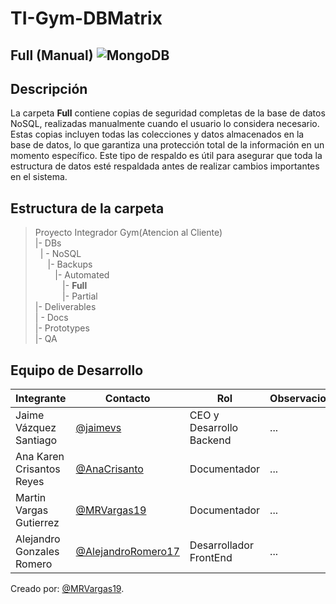 # TI-Gym-DBMatrix 
##  Full (Manual) ![MongoDB](https://img.shields.io/badge/MongoDB-%234ea94b.svg?style=for-the-badge&logo=mongodb&logoColor=white)
##  Descripción 

La carpeta **Full** contiene copias de seguridad completas de la base de datos NoSQL, realizadas manualmente cuando el usuario lo considera necesario. Estas copias incluyen todas las colecciones y datos almacenados en la base de datos, lo que garantiza una protección total de la información en un momento específico. Este tipo de respaldo es útil para asegurar que toda la estructura de datos esté respaldada antes de realizar cambios importantes en el sistema.

## Estructura de la carpeta 
>Proyecto Integrador Gym(Atencion al Cliente)<br>
>|- DBs<br>
>&nbsp;&nbsp;| - NoSQL<br>
>&nbsp;&nbsp; &nbsp;&nbsp;|- Backups<br>
>&nbsp;&nbsp; &nbsp;&nbsp; &nbsp;&nbsp;|- Automated<br>
>&nbsp;&nbsp; &nbsp;&nbsp; &nbsp;&nbsp; &nbsp;&nbsp;|- **Full**<br>
>&nbsp;&nbsp; &nbsp;&nbsp; &nbsp;&nbsp; &nbsp;&nbsp;|- Partial<br>
>|- Deliverables<br>
>| - Docs<br>
>|- Prototypes<br>
>|- QA<br>
##  Equipo de Desarrollo
|Integrante|Contacto|Rol|Observaciones|
|----------|--------|---|-------------|
|Jaime Vázquez Santiago|[@jaimevs](https://github.com/jaimevs)|CEO y Desarrollo Backend|...|
|Ana Karen Crisantos Reyes|[@AnaCrisanto](https://github.com/AnaCrisanto)|Documentador|...|
|Martin Vargas Gutierrez|[@MRVargas19](https://github.com/MRVargas19)|Documentador|...|
|Alejandro Gonzales Romero|[@AlejandroRomero17](https://github.com/AlejandroRomero17)|Desarrollador FrontEnd|...|

Creado por: [@MRVargas19](https://github.com/MRVargas19).